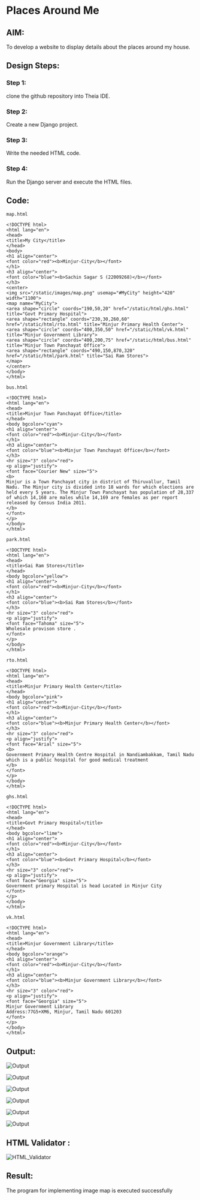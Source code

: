 # Places Around Me
## AIM:
To develop a website to display details about the places around my house.

## Design Steps:

### Step 1:
clone the github repository into Theia IDE.

### Step 2:
Create a new Django project.

### Step 3:
Write the needed HTML code.

### Step 4:
Run the Django server and execute the HTML files.
## Code:
```
map.html

<!DOCTYPE html>
<html lang="en">
<head>
<title>My City</title>
</head>
<body>
<h1 align="center">
<font color="red"><b>Minjur-City</b></font>
</h1>
<h3 align="center">
<font color="blue"><b>Sachin Sagar S (22009268)</b></font>
</h3>
<center>
<img src="/static/images/map.png" usemap="#MyCity" height="420" width="1100">
<map name="MyCity">
<area shape="circle" coords="190,50,20" href="/static/html/ghs.html" title="Govt Primary Hospital">
<area shape="rectangle" coords="230,30,260,60" href="/static/html/rto.html" title="Minjur Primary Health Center">
<area shape="circle" coords="400,350,50" href="/static/html/vk.html" title="Minjur Government Library">
<area shape="circle" coords="400,200,75" href="/static/html/bus.html" title="Minjur Town Panchayat Office">
<area shape="rectangle" coords="490,150,870,320" href="/static/html/park.html" title="Sai Ram Stores">
</map>
</center>
</body>
</html>

bus.html

<!DOCTYPE html>
<html lang="en">
<head>
<title>Minjur Town Panchayat Office</title>
</head>
<body bgcolor="cyan">
<h1 align="center">
<font color="red"><b>Minjur-City</b></font>
</h1>
<h3 align="center">
<font color="blue"><b>Minjur Town Panchayat Office</b></font>
</h3>
<hr size="3" color="red">
<p align="justify">
<font face="Courier New" size="5">
<b>
Minjur is a Town Panchayat city in district of Thiruvallur, Tamil Nadu. The Minjur city is divided into 18 wards for which elections are held every 5 years. The Minjur Town Panchayat has population of 28,337 of which 14,168 are males while 14,169 are females as per report released by Census India 2011.
</b>
</font>
</p>
</body>
</html>

park.html

<!DOCTYPE html>
<html lang="en">
<head>
<title>Sai Ram Stores</title>
</head>
<body bgcolor="yellow">
<h1 align="center">
<font color="red"><b>Minjur-City</b></font>
</h1>
<h3 align="center">
<font color="blue"><b>Sai Ram Stores</b></font>
</h3>
<hr size="3" color="red">
<p align="justify">
<font face="Tahoma" size="5">
Wholesale provison store .
</font>
</p>
</body>
</html>

rto.html

<!DOCTYPE html>
<html lang="en">
<head>
<title>Minjur Primary Health Center</title>
</head>
<body bgcolor="pink">
<h1 align="center">
<font color="red"><b>Minjur-City</b></font>
</h1>
<h3 align="center">
<font color="blue"><b>Minjur Primary Health Center</b></font>
</h3>
<hr size="3" color="red">
<p align="justify">
<font face="Arial" size="5">
<b>
Government Primary Health Centre Hospital in Nandiambakkam, Tamil Nadu which is a public hospital for good medical treatment 
</b>
</font>
</p>
</body>
</html>

ghs.html

<!DOCTYPE html>
<html lang="en">
<head>
<title>Govt Primary Hospital</title>
</head>
<body bgcolor="lime">
<h1 align="center">
<font color="red"><b>Minjur-City</b></font>
</h1>
<h3 align="center">
<font color="blue"><b>Govt Primary Hospital</b></font>
</h3>
<hr size="3" color="red">
<p align="justify">
<font face="Georgia" size="5">
Government primary Hospital is head Located in Minjur City
</font>
</p>
</body>
</html>

vk.html

<!DOCTYPE html>
<html lang="en">
<head>
<title>Minjur Government Library</title>
</head>
<body bgcolor="orange">
<h1 align="center">
<font color="red"><b>Minjur-City</b></font>
</h1>
<h3 align="center">
<font color="blue"><b>Minjur Government Library</b></font>
</h3>
<hr size="3" color="red">
<p align="justify">
<font face="Georgia" size="5">
Minjur Government Library
Address:77G5+XM6, Minjur, Tamil Nadu 601203
</font>
</p>
</body>
</html>
```

## Output:

![Output](screenshots/out1.png)

![Output](screenshots/out2.png)

![Output](screenshots/out3.png)

![Output](screenshots/out4.png)

![Output](screenshots/out5.png)

![Output](screenshots/out6.png)

## HTML Validator :
![HTML_Validator](screenshots/vald.png)

## Result:
The program for implementing image map is executed successfully
